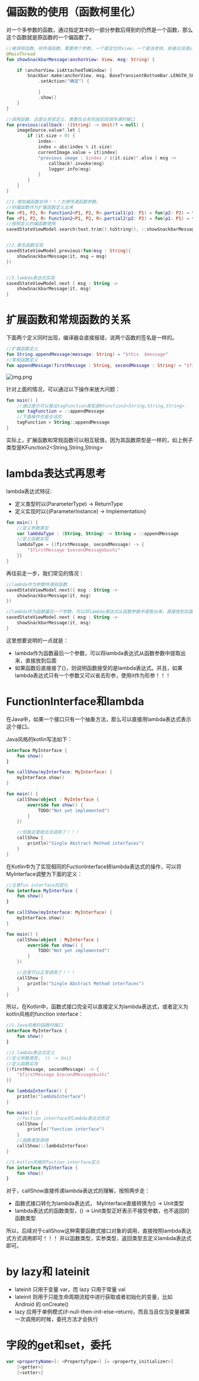 # 偏函数的使用（函数柯里化）
对一个多参数的函数，通过指定其中的一部分参数后得到的仍然是一个函数，那么这个函数就是原函数的一个偏函数了。
```kotlin
//被调用函数，待传递函数。需要两个参数，一个是定位的view，一个是消息体。前者应该是ui层传递，后者应该是业务完成后的回调。
@MainThread
fun showSnackbarMessage(anchorView: View, msg: String) {

    if (anchorView.isAttachedToWindow) {
        Snackbar.make(anchorView, msg, BaseTransientBottomBar.LENGTH_SHORT)
            .setAction("确定") {

            }
            .show()
    }
}

//调用函数，这是业务层定义，需要在业务完成后回调传递的接口
fun previous(callback: ((String) -> Unit)? = null) {
    imageSource.value?.let {
        if (it.size > 0) {
            index--
            index = abs(index % it.size)
            currentImage.value = it[index]
            "previous image : $index / ${it.size}".also { msg ->
                callback?.invoke(msg)
                logger.info(msg)
            }
        }
    }
}

//1.增加偏函数支持！！！方便传递函数参数。
//将偏函数作为扩展函数定义出来
fun <P1, P2, R> Function2<P1, P2, R>.partial1(p1: P1) = fun(p2: P2) = this(p1, p2)
fun <P1, P2, R> Function2<P1, P2, R>.partial2(p2: P2) = fun(p1: P1) = this(p1, p2)
//按照定义的偏函数使用
savedStateViewModel.search(text.trim().toString(), ::showSnackbarMessage.partial1(it))


//2.匿名函数实现
savedStateViewModel.previous(fun(msg : String){
    showSnackbarMessage(it, msg = msg)
})


//3.lambda表达式实现
savedStateViewModel.next { msg : String ->
    showSnackbarMessage(it, msg)
}
```

# 扩展函数和常规函数的关系
下面两个定义同时出现，编译器会直接报错，说两个函数的签名是一样的。

```kotlin
//扩展函数定义
fun String.appendMessage(message: String) = "$this  $message"
//常规函数定义
fun appendMessage(firstMessage : String, secondMessage : String) = "$firstMessage $secondMessage"
```
![img.png](img.png)

针对上面的情况，可以通过以下操作来放大问题：
```kotlin
fun main() {
    //通过提示可以看出tagFunction类型是KFunction2<String,String,String>
    var tagFunction = ::appendMessage
    //下面操作也是合法的
    tagFunction = String::appendMessage
}
```
实际上，扩展函数和常规函数可以相互赋值，因为其函数原型是一样的，如上例子类型是KFunction2<String,String,String>


# lambda表达式再思考
lambda表达式特征:
- 定义类型时以(ParameterType) -> ReturnType 
- 定义实现时以{(ParameterInstance) -> Implementation}

```kotlin
fun main() {
    //定义参数类型
    var lambdaType : (String, String) -> String = ::appendMessage
    //定义函数实现
    lambdaType = {(firstMessage, secondMessage) -> {
        "$firstMessage $secondMessagebushi"
    }}
}
```

再往前走一步，我们常见的情况：
```kotlin
//lambda作为参数传递给函数
savedStateViewModel.next({ msg : String ->
    showSnackbarMessage(it, msg)
})

//lambda作为函数最后一个参数，可以将lambda表达式从函数参数中提取出来，直接放到后面
savedStateViewModel.next { msg : String ->
    showSnackbarMessage(it, msg)
}
```

这里想要说明的一点就是：
- lambda作为函数最后一个参数，可以将lambda表达式从函数参数中提取出来，直接放到后面
- 如果函数后直接接了{}，则说明函数接受的是lambda表达式。并且，如果lambda表达式只有一个参数又可以省去形参，使用it作为形参！！！

# FunctionInterface和lambda
在Java中，如果一个接口只有一个抽象方法，那么可以直接用lambda表达式表示这个接口。

Java风格的kotlin写法如下：
```kotlin
interface MyInterface {
    fun show()
}

fun callShow(myInterface: MyInterface) {
    myInterface.show()
}

fun main() {
    callShow(object : MyInterface {
        override fun show() {
            TODO("Not yet implemented")
        }
    })

    //但是这里就无法调用了！！！
    callShow {
        println("Single Abstract Method interfaces")
    }
}
```

在Kotlin中为了实现相同的FuctionInterface转lambda表达式的操作，可以将MyInterface调整为下面的定义：
```kotlin
//注意fun interface的变化
fun interface MyInterface {
    fun show()
}

fun callShow(myInterface: MyInterface) {
    myInterface.show()
}

fun main() {
    callShow(object : MyInterface {
        override fun show() {
            TODO("Not yet implemented")
        }
    })

    //这里可以正常调用了！！！
    callShow {
        println("Single Abstract Method interfaces")
    }
}
```

所以，在Kotlin中，函数式接口完全可以直接定义为lambda表达式，或者定义为kotlin风格的function interface：
```kotlin
//1.Java风格的函数时接口
interface MyInterface {
    fun show()
}

//2.lambda表达式定义
//定义参数类型， () -> Unit
//定义函数实现
{(firstMessage, secondMessage) -> {
    "$firstMessage $secondMessagebushi"
}}

fun lambdaInterface() {
    println("lambdaInterface")
}

fun main() {
    //fuction interface的lambda表达式形式
    callShow {
        println("function interface")
    }
    //函数类型调用
    callShow(::lambdaInterface)
}

//3.kotlin风格的fuction interface定义
fun interface MyInterface {
    fun show()
}
```

对于，callShow直接传递lambda表达式的理解，按照两步走：
- 函数式接口转化为lambda表达式， MyInterface直接转换为() -> Unit类型
- lambda表达式的函数类型，() -> Unit类型正好表示不接受参数，也不返回的函数类型

所以，后续对于callShow这种需要函数式接口对象的调用，直接按照lambda表达式方式调用即可！！！
并以函数类型，实参类型，返回类型去定义lambda表达式即可。

# by lazy和 lateinit
- lateinit 只用于变量 var，而 lazy 只用于常量 val
- lateinit 则用于只能生命周期流程中进行获取或者初始化的变量，比如 Android 的 onCreate()
- lazy 应用于单例模式(if-null-then-init-else-return)，而且当且仅当变量被第一次调用的时候，委托方法才会执行

# 字段的get和set，委托
```kotlin
var <propertyName>[: <PropertyType>] [= <property_initializer>]
    [<getter>]
    [<setter>]
```